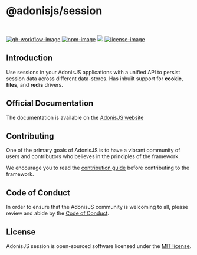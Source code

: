# @adonisjs/session

<br />

[![gh-workflow-image]][gh-workflow-url] [![npm-image]][npm-url] ![][typescript-image] [![license-image]][license-url]

## Introduction
Use sessions in your AdonisJS applications with a unified API to persist session data across different data-stores. Has inbuilt support for **cookie**, **files**, and **redis** drivers.

## Official Documentation
The documentation is available on the [AdonisJS website](https://docs.adonisjs.com/guides/sessions)

## Contributing
One of the primary goals of AdonisJS is to have a vibrant community of users and contributors who believes in the principles of the framework.

We encourage you to read the [contribution guide](https://github.com/adonisjs/.github/blob/main/docs/CONTRIBUTING.md) before contributing to the framework.

## Code of Conduct
In order to ensure that the AdonisJS community is welcoming to all, please review and abide by the [Code of Conduct](https://github.com/adonisjs/.github/blob/main/docs/CODE_OF_CONDUCT.md).

## License
AdonisJS session is open-sourced software licensed under the [MIT license](LICENSE.md).

[gh-workflow-image]: https://img.shields.io/github/actions/workflow/status/adonisjs/session/test.yml?style=for-the-badge
[gh-workflow-url]: https://github.com/adonisjs/session/actions/workflows/test.yml "Github action"

[npm-image]: https://img.shields.io/npm/v/@adonisjs/session/latest.svg?style=for-the-badge&logo=npm
[npm-url]: https://www.npmjs.com/package/@adonisjs/session/v/latest "npm"

[typescript-image]: https://img.shields.io/badge/Typescript-294E80.svg?style=for-the-badge&logo=typescript

[license-url]: LICENSE.md
[license-image]: https://img.shields.io/github/license/adonisjs/session?style=for-the-badge
